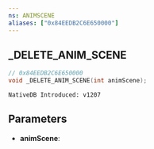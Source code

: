 ```yaml
---
ns: ANIMSCENE
aliases: ["0x84EEDB2C6E650000"]
---
```

## _DELETE_ANIM_SCENE

```c
// 0x84EEDB2C6E650000
void _DELETE_ANIM_SCENE(int animScene);
```

```
NativeDB Introduced: v1207
```

## Parameters
* **animScene**:
